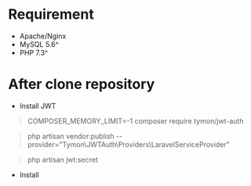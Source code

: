 # Requirement
- Apache/Nginx
- MySQL 5.6^
- PHP 7.3^

# After clone repository
- Install JWT

> COMPOSER_MEMORY_LIMIT=-1 composer require tymon/jwt-auth

> php artisan vendor:publish --provider="Tymon\JWTAuth\Providers\LaravelServiceProvider"

> php artisan jwt:secret

- Install 